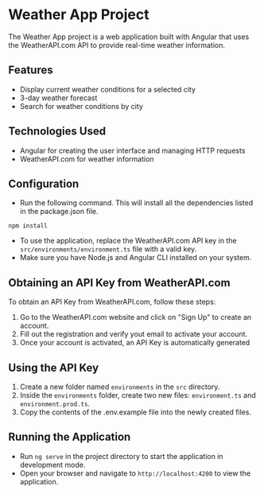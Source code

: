 # Weather App Project

The Weather App project is a web application built with Angular that uses the WeatherAPI.com API to provide real-time weather information.

## Features

- Display current weather conditions for a selected city
- 3-day weather forecast
- Search for weather conditions by city

## Technologies Used

- Angular for creating the user interface and managing HTTP requests
- WeatherAPI.com for weather information

## Configuration

- Run the following command. This will install all the dependencies listed in the package.json file.

```
npm install
```

- To use the application, replace the WeatherAPI.com API key in the `src/environments/environment.ts` file with a valid key.
- Make sure you have Node.js and Angular CLI installed on your system.

## Obtaining an API Key from WeatherAPI.com

To obtain an API Key from WeatherAPI.com, follow these steps:

1. Go to the WeatherAPI.com website and click on "Sign Up" to create an account.
2. Fill out the registration and verify yout email to activate your account.
3. Once your account is activated, an API Key is automatically generated

## Using the API Key

1. Create a new folder named `environments` in the `src` directory.
2. Inside the `environments` folder, create two new files: `environment.ts` and `environment.prod.ts`.
3. Copy the contents of the .env.example file into the newly created files.

## Running the Application

- Run `ng serve` in the project directory to start the application in development mode.
- Open your browser and navigate to `http://localhost:4200` to view the application.
